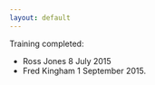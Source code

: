 ```yaml
---
layout: default
---
```

Training completed:

* Ross Jones 8 July 2015
* Fred Kingham 1 September 2015.
